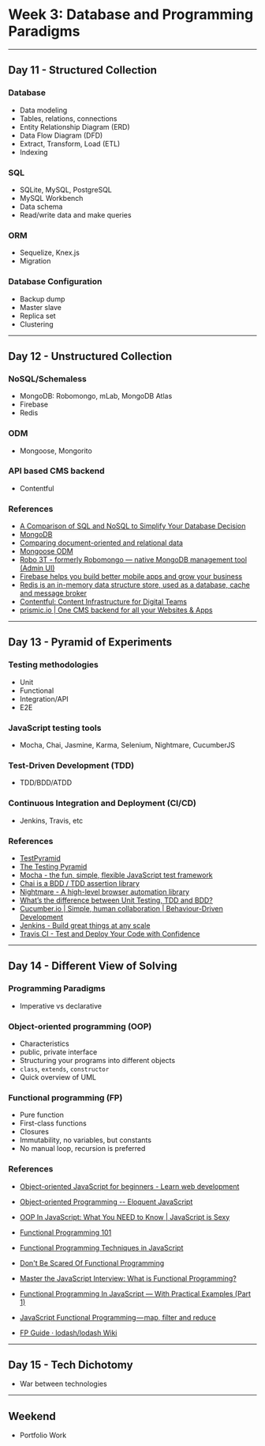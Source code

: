 # Week 3: Database and Programming Paradigms

--------------------------------------------------------------------------------

## Day 11 - Structured Collection

### Database

- Data modeling
- Tables, relations, connections
- Entity Relationship Diagram (ERD)
- Data Flow Diagram (DFD)
- Extract, Transform, Load (ETL)
- Indexing

### SQL

- SQLite, MySQL, PostgreSQL
- MySQL Workbench
- Data schema
- Read/write data and make queries
  
### ORM

- Sequelize, Knex.js
- Migration

### Database Configuration

- Backup dump
- Master slave
- Replica set
- Clustering

--------------------------------------------------------------------------------

## Day 12 - Unstructured Collection

### NoSQL/Schemaless

- MongoDB: Robomongo, mLab, MongoDB Atlas
- Firebase
- Redis

### ODM

- Mongoose, Mongorito

### API based CMS backend

- Contentful

### References

- [A Comparison of SQL and NoSQL to Simplify Your Database Decision](https://dzone.com/articles/a-comparison-of-sql-and-nosql-to-simplify-your-dat)
- [MongoDB](https://www.mongodb.com)
- [Comparing document-oriented and relational data](https://developer.couchbase.com/documentation/server/3.x/developer/dev-guide-3.0/compare-docs-vs-relational.html)
- [Mongoose ODM](http://mongoosejs.com)
- [Robo 3T - formerly Robomongo — native MongoDB management tool (Admin UI)](https://robomongo.org)
- [Firebase helps you build better mobile apps and grow your business](https://firebase.google.com)
- [Redis is an in-memory data structure store, used as a database, cache and message broker](https://redis.io)
- [Contentful: Content Infrastructure for Digital Teams](https://www.contentful.com)
- [prismic.io | One CMS backend for all your Websites & Apps](https://prismic.io)

--------------------------------------------------------------------------------

## Day 13 - Pyramid of Experiments

### Testing methodologies

- Unit
- Functional
- Integration/API
- E2E

### JavaScript testing tools

- Mocha, Chai, Jasmine, Karma, Selenium, Nightmare, CucumberJS

### Test-Driven Development (TDD)

- TDD/BDD/ATDD

### Continuous Integration and Deployment (CI/CD)

- Jenkins, Travis, etc

### References

- [TestPyramid](https://martinfowler.com/bliki/TestPyramid.html)
- [The Testing Pyramid](http://www.agilenutshell.com/episodes/41-testing-pyramid)
- [Mocha - the fun, simple, flexible JavaScript test framework](https://mochajs.org)
- [Chai is a BDD / TDD assertion library](http://chaijs.com)
- [Nightmare - A high-level browser automation library](http://www.nightmarejs.org)
- [What’s the difference between Unit Testing, TDD and BDD?](https://codeutopia.net/blog/2015/03/01/unit-testing-tdd-and-bdd)
- [Cucumber.io | Simple, human collaboration | Behaviour-Driven Development](https://cucumber.io)
- [Jenkins - Build great things at any scale](https://jenkins.io)
- [Travis CI - Test and Deploy Your Code with Confidence](https://travis-ci.org)

--------------------------------------------------------------------------------

## Day 14 - Different View of Solving

### Programming Paradigms

- Imperative vs declarative

### Object-oriented programming (OOP)

- Characteristics
- public, private interface
- Structuring your programs into different objects
- `class`, `extends`, `constructor`
- Quick overview of UML

### Functional programming (FP)

- Pure function
- First-class functions
- Closures
- Immutability, no variables, but constants
- No manual loop, recursion is preferred

### References

- [Object-oriented JavaScript for beginners - Learn web development](https://developer.mozilla.org/en-US/docs/Learn/JavaScript/Objects/Object-oriented_JS)
- [Object-oriented Programming -- Eloquent JavaScript](http://eloquentjavascript.net/1st_edition/chapter8.html)
- [OOP In JavaScript: What You NEED to Know | JavaScript is Sexy](http://javascriptissexy.com/oop-in-javascript-what-you-need-to-know)

- [Functional Programming 101](https://medium.com/@yannickdot/functional-programming-101-6bc132674ec5)
- [Functional Programming Techniques in JavaScript](https://medium.com/@yannickdot/functional-programming-techniques-in-javascript-c7f8a99e5c49)
- [Don't Be Scared Of Functional Programming](https://www.smashingmagazine.com/2014/07/dont-be-scared-of-functional-programming)
- [Master the JavaScript Interview: What is Functional Programming?](https://medium.com/javascript-scene/master-the-javascript-interview-what-is-functional-programming-7f218c68b3a0)
- [Functional Programming In JavaScript — With Practical Examples (Part 1)](https://medium.freecodecamp.org/functional-programming-in-js-with-practical-examples-part-1-87c2b0dbc276)
- [JavaScript Functional Programming — map, filter and reduce](https://medium.com/jsguru/javascript-functional-programming-map-filter-and-reduce-846ff9ba492d)
- [FP Guide · lodash/lodash Wiki](https://github.com/lodash/lodash/wiki/FP-Guide)

--------------------------------------------------------------------------------

## Day 15 - Tech Dichotomy

- War between technologies

--------------------------------------------------------------------------------

## Weekend

- Portfolio Work
